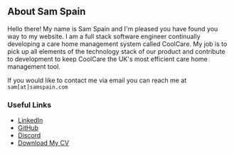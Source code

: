 ## About Sam Spain
Hello there! My name is Sam Spain and I'm pleased you have found you way to my website. I am a full stack software engineer continually developing a care home management system called CoolCare. My job is to pick up all elements of the technology stack of our product and contribute to development to keep CoolCare the UK's most efficient care home management tool.

If you would like to contact me via email you can reach me at `sam[at]samspain.com`

### Useful Links

- [LinkedIn](https://www.linkedin.com/in/samspain/)
- [GitHub](https://github.com/sam-spain)
- [Discord](https://discordapp.com/users/184321875256672256/)
- [Download My CV](https://github.com/sam-spain/sam-spain.github.io/raw/main/sam-spain-software-engineer-cv.pdf)

